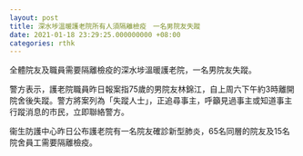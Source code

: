 ```yaml
---
layout: post
title: 深水埗溫暖護老院所有人須隔離檢疫　一名男院友失蹤
date: 2021-01-18 23:29:25.000000000 +08:00
categories: rthk
---
```


全體院友及職員需要隔離檢疫的深水埗溫暖護老院，一名男院友失蹤。

警方表示，護老院職員昨日報案指75歲的男院友林錦江，自上周六下午約3時離開院舍後失蹤。警方將案列為「失蹤人士」，正追尋事主，呼籲見過事主或知道事主行蹤消息的市民，立即聯絡警方。

衞生防護中心昨日公布護老院有一名院友確診新型肺炎，65名同層的院友及15名院舍員工需要隔離檢疫。
